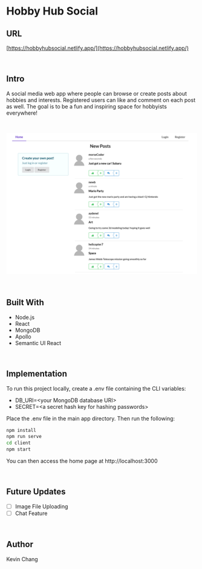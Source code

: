 # Hobby Hub Social


## URL
[https://hobbyhubsocial.netlify.app/](https://hobbyhubsocial.netlify.app/)

<br>

<!-- ABOUT THE PROJECT -->
## Intro
A social media web app where people can browse or create posts about hobbies and interests. Registered users can like and comment on each post as well. The goal is to be a fun and inspiring space for hobbyists everywhere!

<br>

![Main Page](/screenshots/01.png)

<br>

## Built With

* Node.js
* React
* MongoDB
* Apollo
* Semantic UI React


<br>

## Implementation

To run this project locally, create a .env file containing the CLI variables:
  * DB_URI=\<your MongoDB database URI>
  * SECRET=\<a secret hash key for hashing passwords>

Place the .env file in the main app directory. Then run the following:


```sh
npm install
npm run serve
cd client
npm start
```
You can then access the home page at http://localhost:3000

<br>

## Future Updates

- [ ] Image File Uploading
- [ ] Chat Feature

<br>


## Author

Kevin Chang


